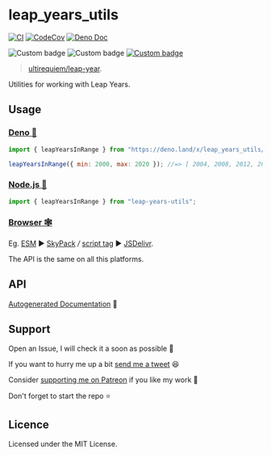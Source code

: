 # leap_years_utils

[![CI](https://github.com/UltiRequiem/leap_year_utils/actions/workflows/ci.yaml/badge.svg)](https://github.com/UltiRequiem/leap_year_utils/actions/workflows/ci.yaml)
[![CodeCov](https://codecov.io/gh/ultirequiem/leap_years_utils/branch/main/graph/badge.svg)](https://codecov.io/gh/ultirequiem/leap_years_utils)
[![Deno Doc](https://doc.deno.land/badge.svg)](https://doc.deno.land/https/deno.land/x/leap_years_utils/mod.ts)

![Custom badge](https://img.shields.io/endpoint?url=https%3A%2F%2Fdeno-visualizer.danopia.net%2Fshields%2Fdep-count%2Fx%2Fleap_years_utils%2Fmod.ts)
![Custom badge](https://img.shields.io/endpoint?url=https%3A%2F%2Fdeno-visualizer.danopia.net%2Fshields%2Fupdates%2Fx%2Fleap_years_utils%2Fmod.ts)
[![Custom badge](https://img.shields.io/endpoint?url=https%3A%2F%2Fdeno-visualizer.danopia.net%2Fshields%2Flatest-version%2Fx%2Fleap_years_utils%2Fmod.ts)](https://deno.land/x/leap_year)

> [ultirequiem/leap-year](https://github.com/UltiRequiem/leap-year).

Utilities for working with Leap Years.

## Usage

### [Deno 🚀](https://deno.land/x/leap_years_utils)

```javascript
import { leapYearsInRange } from "https://deno.land/x/leap_years_utils/mod.ts";

leapYearsInRange({ min: 2000, max: 2020 }); //=> [ 2004, 2008, 2012, 2016, 2020]
```

### [Node.js 🐢](https://www.npmjs.com/package/leap-years-utils)

```typescript
import { leapYearsInRange } from "leap-years-utils";
```

### [Browser 🕸](https://developer.mozilla.org/en-US/docs/Glossary/Browser)

Eg. [ESM](https://developer.mozilla.org/en-US/docs/Web/JavaScript/Guide/Modules)
▶ [SkyPack](https://cdn.skypack.dev/leap-year-utils) _/_
[script tag](https://developer.mozilla.org/en-US/docs/Web/HTML/Element/script) ▶
[JSDelivr](https://cdn.jsdelivr.net/npm/leap-year-utils).

The API is the same on all this platforms.

## API

[Autogenerated Documentation](https://doc.deno.land/https://deno.land/x/leap_years_utils/mod.ts)
🚀

## Support

Open an Issue, I will check it a soon as possible 👀

If you want to hurry me up a bit
[send me a tweet](https://twitter.com/intent/tweet?text=%40UltiRequiem%20) 😆

Consider [supporting me on Patreon](https://patreon.com/UltiRequiem) if you like
my work 🚀

Don't forget to start the repo ⭐

## Licence

Licensed under the MIT License.
